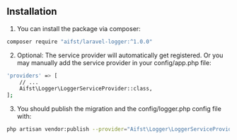 ## Installation

1. You can install the package via composer:
``` bash
composer require "aifst/laravel-logger:^1.0.0"
```

2. Optional: The service provider will automatically get registered. Or you may manually add the service provider in your config/app.php file:

``` bash
'providers' => [
    // ...
    Aifst\Logger\LoggerServiceProvider::class,
];
```

3. You should publish the migration and the config/logger.php config file with:

``` bash
php artisan vendor:publish --provider="Aifst\Logger\LoggerServiceProvider"
```
